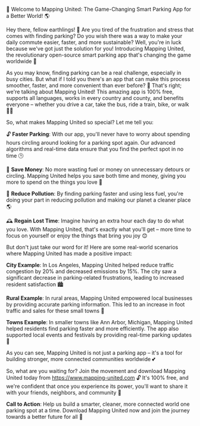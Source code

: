 🚀 Welcome to Mapping United: The Game-Changing Smart Parking App for a Better World! 🌎

Hey there, fellow earthlings! 👋 Are you tired of the frustration and stress that comes with finding parking? Do you wish there was a way to make your daily commute easier, faster, and more sustainable? Well, you're in luck because we've got just the solution for you! Introducing Mapping United, the revolutionary open-source smart parking app that's changing the game worldwide 🌟

As you may know, finding parking can be a real challenge, especially in busy cities. But what if I told you there's an app that can make this process smoother, faster, and more convenient than ever before? 💨 That's right; we're talking about Mapping United! This amazing app is 100% free, supports all languages, works in every country and county, and benefits everyone – whether you drive a car, take the bus, ride a train, bike, or walk 🚶‍♀️

So, what makes Mapping United so special? Let me tell you:

🔓 **Faster Parking**: With our app, you'll never have to worry about spending hours circling around looking for a parking spot again. Our advanced algorithms and real-time data ensure that you find the perfect spot in no time 🕒

💸 **Save Money**: No more wasting fuel or money on unnecessary detours or circling. Mapping United helps you save both time and money, giving you more to spend on the things you love 💸

🌟 **Reduce Pollution**: By finding parking faster and using less fuel, you're doing your part in reducing pollution and making our planet a cleaner place 🌎

🕰️ **Regain Lost Time**: Imagine having an extra hour each day to do what you love. With Mapping United, that's exactly what you'll get – more time to focus on yourself or enjoy the things that bring you joy 😊

But don't just take our word for it! Here are some real-world scenarios where Mapping United has made a positive impact:

**City Example**: In Los Angeles, Mapping United helped reduce traffic congestion by 20% and decreased emissions by 15%. The city saw a significant decrease in parking-related frustrations, leading to increased resident satisfaction 🏙️

**Rural Example**: In rural areas, Mapping United empowered local businesses by providing accurate parking information. This led to an increase in foot traffic and sales for these small towns 💸

**Towns Example**: In smaller towns like Ann Arbor, Michigan, Mapping United helped residents find parking faster and more efficiently. The app also supported local events and festivals by providing real-time parking updates 🎉

As you can see, Mapping United is not just a parking app – it's a tool for building stronger, more connected communities worldwide 💕

So, what are you waiting for? Join the movement and download Mapping United today from https://www.mapping-united.com 🔓 It's 100% free, and we're confident that once you experience its power, you'll want to share it with your friends, neighbors, and community 👫

**Call to Action**: Help us build a smarter, cleaner, more connected world one parking spot at a time. Download Mapping United now and join the journey towards a better future for all 🌟